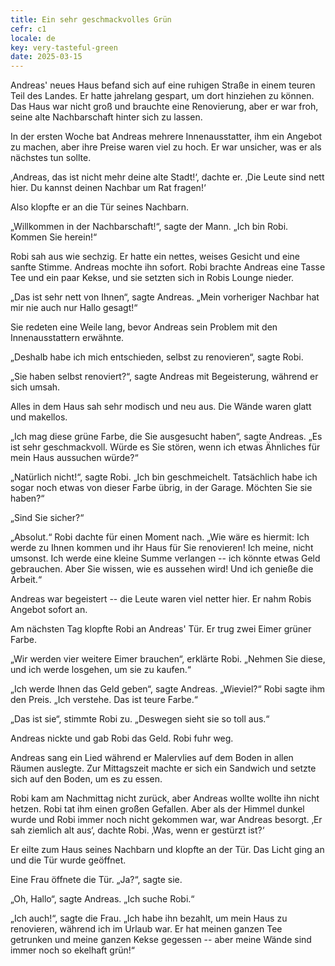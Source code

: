 ```yaml
---
title: Ein sehr geschmackvolles Grün
cefr: c1
locale: de
key: very-tasteful-green
date: 2025-03-15
---
```


Andreas' neues Haus befand sich auf eine ruhigen Straße in einem teuren Teil des Landes. Er hatte jahrelang gespart, um dort hinziehen zu können. Das Haus war nicht groß und brauchte eine Renovierung, aber er war froh, seine alte Nachbarschaft hinter sich zu lassen.

In der ersten Woche bat Andreas mehrere Innenausstatter, ihm ein Angebot zu machen, aber ihre Preise waren viel zu hoch. Er war unsicher, was er als nächstes tun sollte.

‚Andreas, das ist nicht mehr deine alte Stadt!‘, dachte er. ‚Die Leute sind nett hier. Du kannst deinen Nachbar um Rat fragen!‘

Also klopfte er an die Tür seines Nachbarn.

„Willkommen in der Nachbarschaft!“, sagte der Mann. „Ich bin Robi. Kommen Sie herein!“

Robi sah aus wie sechzig. Er hatte ein nettes, weises Gesicht und eine sanfte Stimme. Andreas mochte ihn sofort. Robi brachte Andreas eine Tasse Tee und ein paar Kekse, und sie setzten sich in Robis Lounge nieder.

„Das ist sehr nett von Ihnen“, sagte Andreas. „Mein vorheriger Nachbar hat mir nie auch nur Hallo gesagt!“

Sie redeten eine Weile lang, bevor Andreas sein Problem mit den Innenausstattern erwähnte.

„Deshalb habe ich mich entschieden, selbst zu renovieren“, sagte Robi.

„Sie haben selbst renoviert?“, sagte Andreas mit Begeisterung, während er sich umsah.

Alles in dem Haus sah sehr modisch und neu aus. Die Wände waren glatt und makellos.

„Ich mag diese grüne Farbe, die Sie ausgesucht haben“, sagte Andreas. „Es ist sehr geschmackvoll. Würde es Sie stören, wenn ich etwas Ähnliches für mein Haus aussuchen würde?“

„Natürlich nicht!“, sagte Robi. „Ich bin geschmeichelt. Tatsächlich habe ich sogar noch etwas von dieser Farbe übrig, in der Garage. Möchten Sie sie haben?“

„Sind Sie sicher?“

„Absolut.“ Robi dachte für einen Moment nach. „Wie wäre es hiermit: Ich werde zu Ihnen kommen und ihr Haus für Sie renovieren! Ich meine, nicht umsonst. Ich werde eine kleine Summe verlangen -- ich könnte etwas Geld gebrauchen. Aber Sie wissen, wie es aussehen wird! Und ich genieße die Arbeit.“

Andreas war begeistert -- die Leute waren viel netter hier. Er nahm Robis Angebot sofort an.

Am nächsten Tag klopfte Robi an Andreas' Tür. Er trug zwei Eimer grüner Farbe.

„Wir werden vier weitere Eimer brauchen“, erklärte Robi. „Nehmen Sie diese, und ich werde losgehen, um sie zu kaufen.“

„Ich werde Ihnen das Geld geben“, sagte Andreas. „Wieviel?“ Robi sagte ihm den Preis. „Ich verstehe. Das ist teure Farbe.“

„Das ist sie“, stimmte Robi zu. „Deswegen sieht sie so toll aus.“

Andreas nickte und gab Robi das Geld. Robi fuhr weg.

Andreas sang ein Lied während er Malervlies auf dem Boden in allen Räumen auslegte. Zur Mittagszeit machte er sich ein Sandwich und setzte sich auf den Boden, um es zu essen.

Robi kam am Nachmittag nicht zurück, aber Andreas wollte wollte ihn nicht hetzen. Robi tat ihm einen großen Gefallen. Aber als der Himmel dunkel wurde und Robi immer noch nicht gekommen war, war Andreas besorgt. ‚Er sah ziemlich alt aus‘, dachte Robi. ‚Was, wenn er gestürzt ist?‘

Er eilte zum Haus seines Nachbarn und klopfte an der Tür. Das Licht ging an und die Tür wurde geöffnet.

Eine Frau öffnete die Tür. „Ja?“, sagte sie.

„Oh, Hallo“, sagte Andreas. „Ich suche Robi.“

„Ich auch!“, sagte die Frau. „Ich habe ihn bezahlt, um mein Haus zu renovieren, während ich im Urlaub war. Er hat meinen ganzen Tee getrunken und meine ganzen Kekse gegessen -- aber meine Wände sind immer noch so ekelhaft grün!“